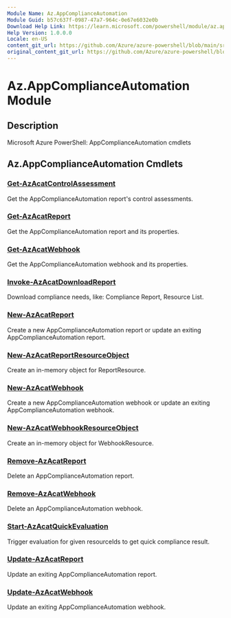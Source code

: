 ```yaml
---
Module Name: Az.AppComplianceAutomation
Module Guid: b57c637f-0987-47a7-964c-0e67e6032e0b
Download Help Link: https://learn.microsoft.com/powershell/module/az.appcomplianceautomation
Help Version: 1.0.0.0
Locale: en-US
content_git_url: https://github.com/Azure/azure-powershell/blob/main/src/AppComplianceAutomation/AppComplianceAutomation/help/Az.AppComplianceAutomation.md
original_content_git_url: https://github.com/Azure/azure-powershell/blob/main/src/AppComplianceAutomation/AppComplianceAutomation/help/Az.AppComplianceAutomation.md
---
```


# Az.AppComplianceAutomation Module
## Description
Microsoft Azure PowerShell: AppComplianceAutomation cmdlets

## Az.AppComplianceAutomation Cmdlets
### [Get-AzAcatControlAssessment](Get-AzAcatControlAssessment.md)
Get the AppComplianceAutomation report's control assessments.

### [Get-AzAcatReport](Get-AzAcatReport.md)
Get the AppComplianceAutomation report and its properties.

### [Get-AzAcatWebhook](Get-AzAcatWebhook.md)
Get the AppComplianceAutomation webhook and its properties.

### [Invoke-AzAcatDownloadReport](Invoke-AzAcatDownloadReport.md)
Download compliance needs, like: Compliance Report, Resource List.

### [New-AzAcatReport](New-AzAcatReport.md)
Create a new AppComplianceAutomation report or update an exiting AppComplianceAutomation report.

### [New-AzAcatReportResourceObject](New-AzAcatReportResourceObject.md)
Create an in-memory object for ReportResource.

### [New-AzAcatWebhook](New-AzAcatWebhook.md)
Create a new AppComplianceAutomation webhook or update an exiting AppComplianceAutomation webhook.

### [New-AzAcatWebhookResourceObject](New-AzAcatWebhookResourceObject.md)
Create an in-memory object for WebhookResource.

### [Remove-AzAcatReport](Remove-AzAcatReport.md)
Delete an AppComplianceAutomation report.

### [Remove-AzAcatWebhook](Remove-AzAcatWebhook.md)
Delete an AppComplianceAutomation webhook.

### [Start-AzAcatQuickEvaluation](Start-AzAcatQuickEvaluation.md)
Trigger evaluation for given resourceIds to get quick compliance result.

### [Update-AzAcatReport](Update-AzAcatReport.md)
Update an exiting AppComplianceAutomation report.

### [Update-AzAcatWebhook](Update-AzAcatWebhook.md)
Update an exiting AppComplianceAutomation webhook.

